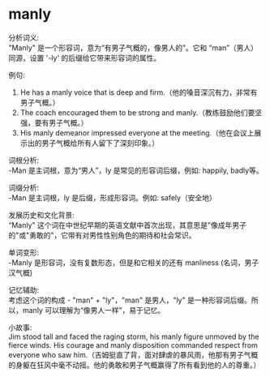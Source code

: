 # manly

分析词义:  
"Manly" 是一个形容词，意为“有男子气概的，像男人的”。它和 “man”（男人）同源，设置 '-ly' 的后缀给它带来形容词的属性。

  

例句:

  

1.  He has a manly voice that is deep and firm.（他的嗓音深沉有力，非常有男子气概。）
2.  The coach encouraged them to be strong and manly.（教练鼓励他们要坚强，要有男子气概。）
3.  His manly demeanor impressed everyone at the meeting.（他在会议上展示出的男子气概给所有人留下了深刻印象。）

  

词根分析:  
\-Man 是主词根，意为“男人”，ly 是常见的形容词后缀，例如: happily, badly等。

  

词缀分析:  
\-Man 是主词根，ly 是后缀，形成形容词。例如: safely（安全地）

  

发展历史和文化背景:  
“Manly" 这个词在中世纪早期的英语文献中首次出现，其意思是"像成年男子的"或"勇敢的"，它带有对男性性别角色的期待和社会常识。

  

单词变形:  
\-Manly 是形容词，没有复数形态，但是和它相关的还有 manliness (名词，男子汉气概)

  

记忆辅助:  
考虑这个词的构成 - "man" + "ly"，"man" 是男人，"ly" 是一种形容词后缀。所以，manly 可以理解为“像男人一样”，易于记忆。

  

小故事:  
Jim stood tall and faced the raging storm, his manly figure unmoved by the fierce winds. His courage and manly disposition commanded respect from everyone who saw him.（吉姆挺直了背，面对肆虐的暴风雨，他那有男子气概的身躯在狂风中毫不动摇。他的勇敢和男子气概赢得了所有看到他的人的尊重。）
